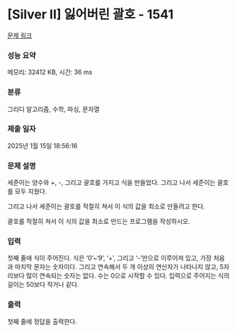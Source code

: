 # [Silver II] 잃어버린 괄호 - 1541 

[문제 링크](https://www.acmicpc.net/problem/1541) 

### 성능 요약

메모리: 32412 KB, 시간: 36 ms

### 분류

그리디 알고리즘, 수학, 파싱, 문자열

### 제출 일자

2025년 1월 15일 18:56:16

### 문제 설명

<p>세준이는 양수와 +, -, 그리고 괄호를 가지고 식을 만들었다. 그리고 나서 세준이는 괄호를 모두 지웠다.</p>

<p>그리고 나서 세준이는 괄호를 적절히 쳐서 이 식의 값을 최소로 만들려고 한다.</p>

<p>괄호를 적절히 쳐서 이 식의 값을 최소로 만드는 프로그램을 작성하시오.</p>

### 입력 

 <p>첫째 줄에 식이 주어진다. 식은 ‘0’~‘9’, ‘+’, 그리고 ‘-’만으로 이루어져 있고, 가장 처음과 마지막 문자는 숫자이다. 그리고 연속해서 두 개 이상의 연산자가 나타나지 않고, 5자리보다 많이 연속되는 숫자는 없다. 수는 0으로 시작할 수 있다. 입력으로 주어지는 식의 길이는 50보다 작거나 같다.</p>

### 출력 

 <p>첫째 줄에 정답을 출력한다.</p>

